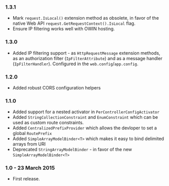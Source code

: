 ### 1.3.1
* Mark `request.IsLocal()` extension method as obsolete, in favor of the native Web API `request.GetRequestContext().IsLocal` flag.
* Ensure IP filtering works well with OWIN hosting.

### 1.3.0
* Added IP filtering support - as `HttpRequestMessage` extension methods, as an authorization filter (`IpFilterAttribute`) and as a message handler (`IpFilterHandler`). Configured in the `web.config`/`app.config`.

### 1.2.0
* Added robust CORS configuration helpers

### 1.1.0
* Added support for a nested activator in `PerControllerConfigActivator`
* Added `StringCollectionConstraint` and `EnumConstraint` which can be used as custom route constraints.
* Added `CentralizedPrefixProvider` which allows the devloper to set a global `RoutePrefix`
* Added `SimpleArrayModelBinder<T>` which makes it easy to bind delimited arrays from URI
* Deprecated `StringArrayModelBinder` - in favor of the new `SimpleArrayModelBinder<T>`

### 1.0 - 23 March 2015
* First release.